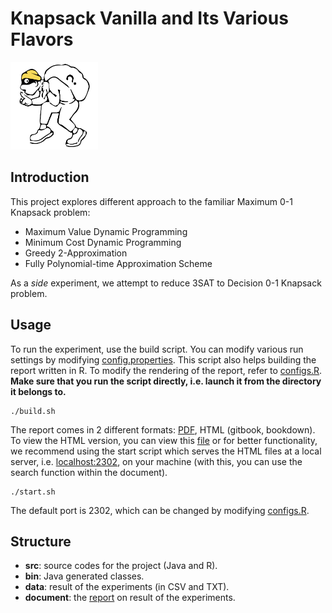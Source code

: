 # Knapsack Vanilla and Its Various Flavors

<img src="./images/knapsack.png" alt="Drawing" style="margin-left: 0px; width: 140px;"/>

## Introduction ##
This project explores different approach to the familiar Maximum 0-1 Knapsack problem:
* Maximum Value Dynamic Programming 
* Minimum Cost Dynamic Programming
* Greedy 2-Approximation 
* Fully Polynomial-time Approximation Scheme

As a _side_ experiment, we attempt to reduce 3SAT to Decision 0-1 Knapsack problem.

## Usage
To run the experiment, use the build script. You can modify various run settings by modifying [config.properties](config.properties). This script also helps building the report written in R. To modify the rendering of the report, refer to [configs.R](src/report/configs.R). **Make sure that you run the script directly, i.e. launch it from the directory it belongs to.**
```
./build.sh
```
The report comes in 2 different formats: [PDF](document/report.pdf), HTML (gitbook, bookdown). To view the HTML version, you can view this [file](document/index.html) or for better functionality, we recommend using the start script which serves the HTML files at a local server, i.e. [localhost:2302](localhost:2302), on your machine (with this, you can use the search function within the document).

```
./start.sh
```

The default port is 2302, which can be changed by modifying [configs.R](src/report/configs.R).

## Structure
* **src**: source codes for the project (Java and R).
* **bin**: Java generated classes.
* **data**: result of the experiments (in CSV and TXT).
* **document**: the [report](document/report.pdf) on result of the experiments.
